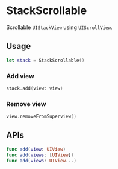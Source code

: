 # StackScrollable

Scrollable `UIStackView` using `UIScrollView`.

## Usage

```swift
let stack = StackScrollable()
```

### Add view

```swift
stack.add(view: view)
```

### Remove view

```swift
view.removeFromSuperview()
```

## APIs

```swift
func add(view: UIView)
func add(views: [UIView])
func add(views: UIView...)
```
